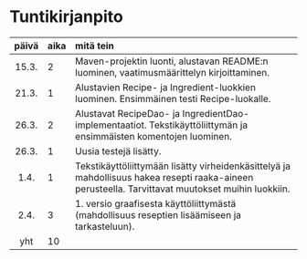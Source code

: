 # Tuntikirjanpito

| päivä | aika | mitä tein |
| :----:|:-----| :-----|
| 15.3.  | 2    | Maven-projektin luonti, alustavan README:n luominen, vaatimusmäärittelyn kirjoittaminen.  |
| 21.3.  | 1    | Alustavien Recipe- ja Ingredient-luokkien luominen. Ensimmäinen testi Recipe-luokalle. |
| 26.3.  | 2    | Alustavat RecipeDao- ja IngredientDao-implementaatiot. Tekstikäyttöliittymän ja ensimmäisten komentojen luominen. |
| 26.3. | 1  | Uusia testejä lisätty.
| 1.4.   | 1  | Tekstikäyttöliittymään lisätty virheidenkäsittelyä ja mahdollisuus hakea resepti raaka-aineen perusteella. Tarvittavat muutokset muihin luokkiin.
| 2.4. | 3  | 1. versio graafisesta käyttöliittymästä (mahdollisuus reseptien lisäämiseen ja tarkasteluun).
| yht   | 10 | |
